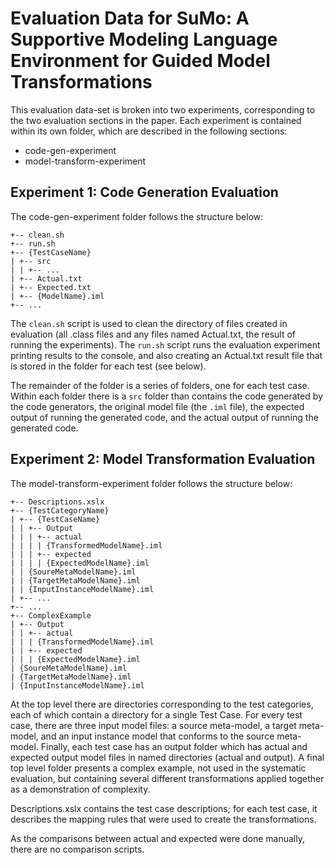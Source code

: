 # Evaluation Data for SuMo: A Supportive Modeling Language Environment for Guided Model Transformations

This evaluation data-set is broken into two experiments, corresponding to the two evaluation sections in 
the paper. Each experiment is contained within its own folder, which are described in the following sections:

- code-gen-experiment
- model-transform-experiment

## Experiment 1: Code Generation Evaluation

The code-gen-experiment folder follows the structure below:
```
+-- clean.sh
+-- run.sh
+-- {TestCaseName}
| +-- src
| |	+-- ...
| +-- Actual.txt
| +-- Expected.txt
| +-- {ModelName}.iml
+-- ...
```
The `clean.sh` script is used to clean the directory of files created in evaluation (all .class files and any 
files named Actual.txt, the result of running the experiments). The `run.sh` script runs the evaluation 
experiment printing results to the console, and also creating an Actual.txt result file that is stored
in the folder for each test (see below).

The remainder of the folder is a series of folders, one for each test case. Within each folder there is a `src`
folder than contains the code generated by the code generators, the original model file (the `.iml` file), 
the expected output of running the generated code, and the actual output of running the generated code.


## Experiment 2: Model Transformation Evaluation

The model-transform-experiment folder follows the structure below:
```
+-- Descriptions.xslx
+-- {TestCategoryName}
| +-- {TestCaseName}
| | +-- Output
| | | +-- actual
| | | | {TransformedModelName}.iml
| | | +-- expected
| | | | {ExpectedModelName}.iml 
| | {SoureMetaModelName}.iml
| | {TargetMetaModelName}.iml
| | {InputInstanceModelName}.iml
| +-- ...
+-- ...
+-- ComplexExample
| +-- Output
| | +-- actual
| | | {TransformedModelName}.iml
| | +-- expected
| | | {ExpectedModelName}.iml 
| {SoureMetaModelName}.iml
| {TargetMetaModelName}.iml
| {InputInstanceModelName}.iml
```

At the top level there are directories corresponding to the test categories, each of which contain a directory for
a single Test Case. For every test case, there are three input model files: a source meta-model, a target meta-model,
and an input instance model that conforms to the source meta-model. Finally, each test case has an output folder
which has actual and expected output model files in named directories (actual and output). A final top level folder 
presents a complex example, not used in the systematic evaluation, but containing several different transformations
applied together as a demonstration of complexity.

Descriptions.xslx contains the test case descriptions; for each test case, it describes the mapping rules that were
used to create the transformations.

As the comparisons between actual and expected were done manually, there are no comparison scripts.